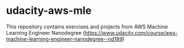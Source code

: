 # udacity-aws-mle
This repository contains exercises and projects from AWS Machine Learning Engineer Nanodegree (https://www.udacity.com/course/aws-machine-learning-engineer-nanodegree--nd189)
